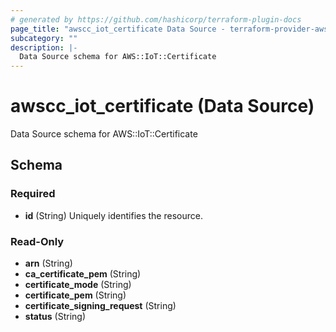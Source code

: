 ```yaml
---
# generated by https://github.com/hashicorp/terraform-plugin-docs
page_title: "awscc_iot_certificate Data Source - terraform-provider-awscc"
subcategory: ""
description: |-
  Data Source schema for AWS::IoT::Certificate
---
```


# awscc_iot_certificate (Data Source)

Data Source schema for AWS::IoT::Certificate



<!-- schema generated by tfplugindocs -->
## Schema

### Required

- **id** (String) Uniquely identifies the resource.

### Read-Only

- **arn** (String)
- **ca_certificate_pem** (String)
- **certificate_mode** (String)
- **certificate_pem** (String)
- **certificate_signing_request** (String)
- **status** (String)


